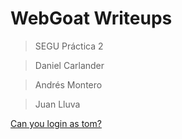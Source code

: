 # WebGoat Writeups

> SEGU Práctica 2

> Daniel Carlander

> Andrés Montero

> Juan Lluva

[Can you login as tom?](./can_you_login_as_tom)
